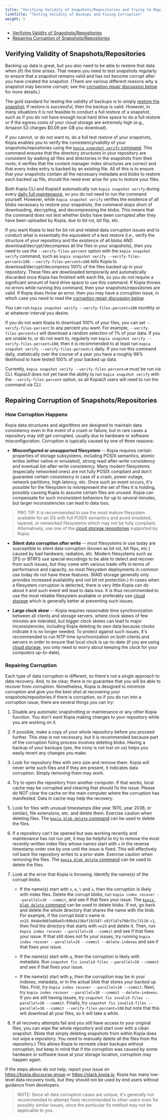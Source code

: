 ```yaml
---
title: "Verifying Validity of Snapshots/Repositories and Trying to Repair Any Corruption"
linkTitle: "Testing Validity of Backups and Fixing Corruption"
weight: 5
---
```


* [Verifying Validity of Snapshots/Repositories](#verifying-validity-of-snapshotsrepositories)
* [Repairing Corruption of Snapshots/Repositories](#repairing-corruption-of-snapshotsrepositories)

## Verifying Validity of Snapshots/Repositories

Backing up data is great, but you also need to be able to restore that data when (if) the time arises. That means you need to test snapshots regularly to ensure that a snapshot remains valid and has not become corrupt after you have created the snapshot. (There are various different reasons why a snapshot may become corrupt; see the [corruption repair discussion below](#repairing-corruption-of-snapshotsrepositories) for more details.)

The gold standard for testing the validity of backups is to simply [restore the snapshot](../../getting-started/); if restore is successful, then the backup is valid. However, in many situations it is not feasible to conduct a full restore of a snapshot, such as if you do not have enough local hard drive space to do a full restore or if the egress costs of your cloud storage are extremely high (e.g., Amazon S3 charges $0.09 per GB you download). 

If you cannot, or do not want to, do a full test restore of your snapshots, Kopia enables you to verify the consistency/validity of your snapshots/repositories using the [`kopia snapshot verify` command](../../reference/command-line/common/snapshot-verify/). This command ensures that the directory structures in your repository are consistent by walking all files and directories in the snapshots from their roots; it verifies that the content manager index structures are correct and that every index entry is backed by an existing file. All of this is to ensure that your snapshots contain all the necessary metadata and blobs to restore each backed up file, should the need ever arise for you to restore your files.

Both Kopia CLI and KopiaUI automatically run `kopia snapshot verify` during every [daily full maintenance](../maintenance/), so you do not need to run the command yourself. However, while `kopia snapshot verify` verifies the existence of all blobs necessary to restore your snapshots, the command stops short of downloading, decrypting, and decompressing the blobs. This means that the command does not test whether blobs have been corrupted after they have been uploaded by Kopia, due to bit rot, bit flip, etc. 

If you want Kopia to test for bit rot and related data corruption issues and to conduct what is essentially the equivalent of a test restore (i.e., verify the structure of your repository and the existence of all blobs AND download/decrypt/decompress all the files in your snapshots), then you need to use the `--verify-files-percent` option with the `kopia snapshot verify` command, such as `kopia snapshot verify --verify-files-percent=100`. `--verify-files-percent=100` tells Kopia to download/decrypt/decompress 100% of the files backed up in your repository. These files are downloaded temporarily and automatically discarded once Kopia has finished with each file, so you do not require a significant amount of hard drive space to use this command. If Kopia throws no errors while running this command, then your snapshots/repositories are valid. If Kopia does throw an error, then you may have a corruption issue, in which case you need to read the [corruption repair discussion below](#repairing-corruption-of-snapshotsrepositories).

You can run `kopia snapshot verify --verify-files-percent=100` monthly or at whatever interval you desire. 

If you do not want Kopia to download 100% of your files, you can set `--verify-files-percent` to any percent you want. For example, `--verify-files-percent=1` will download a random selection of 1% of your data. If you are unable to, or do not want to, regularly run `kopia snapshot verify --verify-files-percent=100`, then it is recommended to at least run `kopia snapshot verify --verify-files-percent=1` daily. If you run this command daily, statistically over the course of a year you have a roughly 98% likelihood to have tested 100% of your backed up data. 

Currently, `kopia snapshot verify --verify-files-percent=#` must be run via CLI. KopiaUI does not yet have the ability to run `kopia snapshot verify` with the `--verify-files-percent` option, so all KopiaUI users will need to run the command via CLI.

## Repairing Corruption of Snapshots/Repositories

### How Corruption Happens

Kopia data structures and algorithms are designed to maintain data consistency even in the event of a crash or failure, but in rare cases a repository may still get corrupted, usually due to hardware or software misconfiguration. Corruption is typically caused by one of three reasons:

* **Misconfigured or unsupported filesystem** -- Kopia requires certain properties of storage subsystems, including POSIX semantics, atomic writes (either native or emulated), strong read-after-write consistency and eventual list-after-write consistency. Many modern filesystems (especially networked ones) are not fully POSIX compliant and don't guarantee certain consistency in case of a crash, power outage, network partitions, high latency, etc. Once such an event occurs, it's possible for the filesystem to misrepresent the set of files it is holding, possibly causing Kopia to assume certain files are unused. Kopia can compensate for such inconsistent behaviors for up to several minutes, but larger inconsistencies can lead to data loss.

> PRO TIP: It is recommended to use the most mature filesystem available for an OS with full POSIX semantics and avoid emulated, layered, or networked filesystems which may not be fully compliant. Alternatively, use one of the [cloud storage repositories](../../repositories/) supported by Kopia.

* **Silent data corruption after write** -- most filesystems in use today are susceptible to silent data corruption (known as bit rot, bit flips, etc.) caused by bad hardware, radiation, etc. Modern filesystems such as ZFS or BTRFS use special encodings to be able to detect and recover from such issues, but they come with various trade-offs in terms of performance and capacity, so most filesystem deployments in common use today do not have these features. (RAID storage generally only provides increased availability and not bit rot protection.) In cases when a filesystem corruption is detected, there is very little Kopia can do about it and such event will lead to data loss. It is thus recommended to use the most reliable filesystem available or preferably use [cloud storage](../../repositories/) which is generally better at preventing such issues.

* **Large clock skew** -- Kopia requires _reasonable_ time synchronization between all clients and storage servers, where clock skews of few minutes are tolerated, but bigger clock skews can lead to major inconsistencies, including Kopia deleting its own data because clocks indicate it is no longer needed. To protect against such issues, it's recommended to run NTP time synchronization on both clients and servers in order to ensure that local clock is up-to-date (if you are using [cloud storage](../../repositories/), you only need to worry about keeping the clock for your computers up-to-date).

### Repairing Corruption

Each type of data corruption is different, so there's not a single approach to data recovery. And, to be clear, there is no guarantee that you will be able to recover from corruption. Nonetheless, Kopia is designed to minimize corruption and give you the best shot at recovering your snapshots/repositories if there is corruption, so if you do run into a corruption issue, there are several things you can try:

1. Disable any automatic snapshotting or maintenance or any other Kopia function. You don't want Kopia making changes to your repository while you are working on it.

2. If possible, make a copy of your whole repository before you proceed further. This step is not necessary, but it is recommended because part of the corruption fixing process involves deleting blobs. Having a backup of your backups (yes, the irony is not lost on us) helps you easily revert any changes you make. 

3. Look for repository files with zero size and remove them. Kopia will never write such files and if they are present, it indicates data corruption. Simply removing them may work.

4. Try to open the repository from another computer. If that works, local cache may be corrupted and clearing that should fix the issue. Please do NOT clear the cache on the main computer where the corruption has manifested. Data in cache may help the recovery.

5. Look for files with unusual timestamps (like year 1970, year 2038, or similar), file extensions, etc. and delete them. Exercise caution when deleting files. The [`kopia blob delete` command](../../reference/command-line/advanced/blob-delete/) can be used to delete the files.

6. If a repository can't be opened but was working recently and maintenance has not run yet, it may be helpful to try to remove the most recently-written index files whose names start with `x` in the reverse timestamp order one by one until the issue is fixed. This will effectively roll back the repository writes to a prior state. Exercise caution when removing the files. The [`kopia blob delete` command](../../reference/command-line/advanced/blob-delete/) can be used to delete the files.

7. Look at the error that Kopia is throwing. Identify the name(s) of the corrupt blobs. 

    * If the name(s) start with `n`, `m`, `l` and `x`, then the corruption is likely with index files. Delete the corrupt blobs, run `kopia index recover --parallel=10 --commit`, and see if that fixes your issue. The [`kopia blob delete` command](../../reference/command-line/advanced/blob-delete/) can be used to delete blobs. If not, go back and delete the whole directory that shares the name with the blob. For example, if the corrupt blob's name is `xn25_04abe9d83a08a65c09bda238af191587-s91f147a798c55c73110-c1`, then find the directory that starts with `xn25` and delete it. Then, run `kopia index recover --parallel=10 --commit` and see if that fixes your issue. If that still does not fix your issues, try running `kopia index recover --parallel=10 --commit --delete-indexes` and see if that fixes your issue.

    * If the name(s) start with `q`, then the corruption is likely with metadata. Run `snapshot fix invalid-files --parallel=10 --commit` and see if that fixes your issue.

    * If the name(s) start with `p`, then the corruption may be in your indexes, metadata, or in the actual blob that stores your backed up files. First, try `kopia index recover --parallel=10 --commit`. Next, try `kopia index recover --parallel=10 --commit --delete-indexes`. If you are still having issues, try `snapshot fix invalid-files --parallel=10 --commit`. Finally, try `snapshot fix invalid-files --parallel=10 --commit --verify-files-percent=100` but note that this will download all your files, so it will take a while.
  
8. If all recovery attempts fail and you still have access to your original files, you can wipe the whole repository and start over with a clean snapshot. (Note that simply deleting snapshots from within Kopia does not wipe a repository. You need to manually delete all the files from the repository.) This allows Kopia to recreate clean backups without corruption, but keep in mind that if the corruption was caused by some hardware or software issue at your storage location, corruption may happen again.
  
If the steps above do not help, report your issue on https://kopia.discourse.group or https://slack.kopia.io. Kopia has many low-level data recovery tools, but they should not be used by end users without guidance from developers.

> NOTE: Since all data corruption cases are unique, it's generally not recommended to attempt fixes recommended to other users even for possibly similar issues, since the particular fix method may not be applicable to you.
